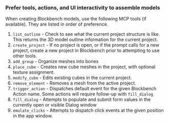 ### Prefer tools, actions, and UI interactivity to assemble models
When creating Blockbench models, use the following MCP tools (if available). They are listed in order of preference.

1. `list_outline` - Check to see what the current project structure is like. This returns the 3D model outline information for the current project.
2. `create_project` - If no project is open, or if the prompt calls for a new project, create a new project in Blockbench prior to attempting to use other tools.
3. `add_group` - Organize meshes into bones
4. `place_cube` - Creates new cube meshes in the project, with optional texture assignment.
5. `modify_cube` - Edits existing cubes in the current project.
6. `remove_element` - Removes a mesh from the active project.
7. `trigger_action` - Dispatches default event for the given Blockbench Action name. Some actions will require follow-up with `fill_dialog` 
8. `fill_dialog` - Attempts to populate and submit form values in the currently open or visible Dialog window
9. `emulate_clicks` - Attempts to dispatch click events at the given position in the app window.